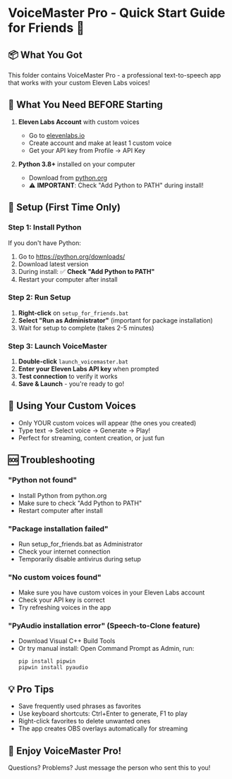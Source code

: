 # VoiceMaster Pro - Quick Start Guide for Friends 🚀

## 📦 What You Got
This folder contains VoiceMaster Pro - a professional text-to-speech app that works with your custom Eleven Labs voices!

## 🎯 What You Need BEFORE Starting
1. **Eleven Labs Account** with custom voices
   - Go to [elevenlabs.io](https://elevenlabs.io) 
   - Create account and make at least 1 custom voice
   - Get your API key from Profile → API Key

2. **Python 3.8+** installed on your computer
   - Download from [python.org](https://python.org/downloads/)
   - ⚠️ **IMPORTANT**: Check "Add Python to PATH" during install!

## 🚀 Setup (First Time Only)

### Step 1: Install Python
If you don't have Python:
1. Go to https://python.org/downloads/
2. Download latest version
3. During install: ✅ **Check "Add Python to PATH"**
4. Restart your computer after install

### Step 2: Run Setup
1. **Right-click** on `setup_for_friends.bat`
2. **Select "Run as Administrator"** (important for package installation)
3. Wait for setup to complete (takes 2-5 minutes)

### Step 3: Launch VoiceMaster
1. **Double-click** `launch_voicemaster.bat`
2. **Enter your Eleven Labs API key** when prompted
3. **Test connection** to verify it works
4. **Save & Launch** - you're ready to go!

## 🎤 Using Your Custom Voices
- Only YOUR custom voices will appear (the ones you created)
- Type text → Select voice → Generate → Play!
- Perfect for streaming, content creation, or just fun

## 🆘 Troubleshooting

### "Python not found"
- Install Python from python.org
- Make sure to check "Add Python to PATH"
- Restart computer after install

### "Package installation failed"
- Run setup_for_friends.bat as Administrator
- Check your internet connection
- Temporarily disable antivirus during setup

### "No custom voices found"
- Make sure you have custom voices in your Eleven Labs account
- Check your API key is correct
- Try refreshing voices in the app

### "PyAudio installation error" (Speech-to-Clone feature)
- Download Visual C++ Build Tools
- Or try manual install: Open Command Prompt as Admin, run:
  ```
  pip install pipwin
  pipwin install pyaudio
  ```

## 💡 Pro Tips
- Save frequently used phrases as favorites
- Use keyboard shortcuts: Ctrl+Enter to generate, F1 to play
- Right-click favorites to delete unwanted ones
- The app creates OBS overlays automatically for streaming

## 🎉 Enjoy VoiceMaster Pro!
Questions? Problems? Just message the person who sent this to you!